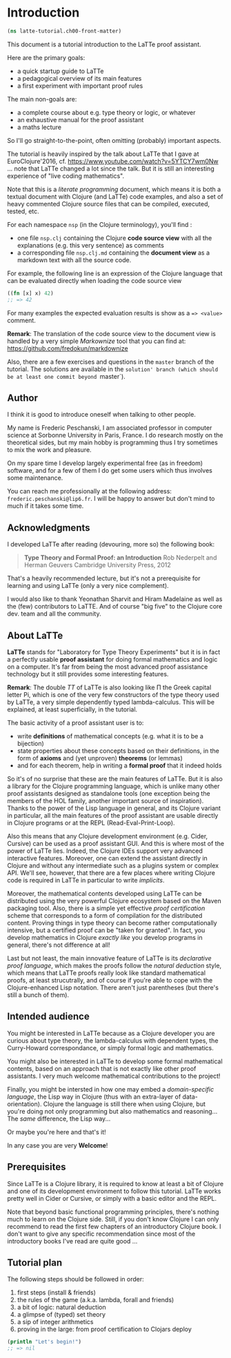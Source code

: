 

# Introduction


```clojure
(ns latte-tutorial.ch00-front-matter)

```

This document is a tutorial introduction to the LaTTe proof assistant.

Here are the primary goals:
- a quick startup guide to LaTTe
- a pedagogical overview of its main features
- a first experiment with important proof rules

The main non-goals are:
- a complete course about e.g. type theory or logic, or whatever
- an exhaustive manual for the proof assistant
- a maths lecture

So I'll go straight-to-the-point, often omitting (probably) important
aspects.

The tutorial is heavily inspired by the talk about LaTTe that I gave
at EuroClojure'2016, cf. https://www.youtube.com/watch?v=5YTCY7wm0Nw
... note that LaTTe changed a lot since the talk. But it is still an
interesting experience of "live coding mathematics".

Note that this is a *literate programming* document, which means it is
both a textual document with Clojure (and LaTTe) code examples, and also
a set of heavy commented Clojure source files that can be compiled, executed,
tested, etc.

For each namespace `nsp` (in the Clojure terminology), you'll find :
- one file `nsp.clj` containing the Clojure **code source view** with all the explanations
(e.g. this very sentence) as comments
- a corresponding file `nsp.clj.md` containing the **document view** as a markdown
text with all the source code.

For example, the following line is an expression of the Clojure language that
can be evaluated directly when loading the code source view


```clojure
((fn [x] x) 42)
;; => 42

```

For many examples the expected evaluation results is show as a `=> <value>` comment.

**Remark**: The translation of the code source view to the document view is handled
by a very simple *Markownize* tool that you can find at: https://github.com/fredokun/markdownize

Also, there are a few exercises and questions in the `master` branch of the tutorial.
The solutions are available in the `solution' branch (which should be at least one commit beyond `master`).




## Author

I think it is good to introduce oneself when talking to other people.

My name is Frederic Peschanski, I am associated professor in computer science
at Sorbonne University in Paris, France. I do research mostly on the theoretical
sides, but my main hobby is programming thus I try sometimes to mix the work and pleasure.

On my spare time I develop largely experimental free (as in freedom) software,
and for a few of them I do get some users which thus involves some maintenance.

You can reach me professionally at the following address:
`frederic.peschanski@lip6.fr`.  I will be happy to answer
but don't mind to much if it takes some time.



## Acknowledgments

I developed LaTTe after reading (devouring, more so) the following book:

> **Type Theory and Formal Proof: an Introduction**
> Rob Nederpelt and Herman Geuvers
> Cambridge University Press, 2012

That's a heavily recommended lecture, but it's not a prerequisite
for learning and using LaTTe (only a very nice complement).

I would also like to thank Yeonathan Sharvit and Hiram Madelaine as well as
the (few) contributors to LaTTE. And of course "big five" to the Clojure core
dev. team and all the community.

## About LaTTe

**LaTTe** stands for "Laboratory for Type Theory Experiments" but it
is in fact a perfectly usable **proof assistant** for doing formal mathematics
and logic on a computer. It's far from being the most advanced proof assistance
technology but it still provides some interesting features.

**Remark**: The double *TT* of LaTTe is also looking like
Π the Greek capital letter Pi, which is one of the very few
constructors of the type theory used by LaTTe, a very simple dependently typed
lambda-calculus. This will be explained, at least superficially, in the tutorial.

The basic activity of a proof assistant user is to:
- write **definitions** of mathematical concepts (e.g. what it is to be a bijection)
- state properties about these concepts based on their definitions, in the form of **axioms** and (yet unproven) **theorems** (or lemmas)
- and for each theorem, help in writing a **formal proof** that it indeed holds

So it's of no surprise that these are the main features of LaTTe.
But it is also a library for the Clojure programming language, which is unlike
many other proof assistants designed as standalone tools (one exception being the
members of the HOL family, another important source of inspiration).
Thanks to the power of the Lisp language in general,
and its Clojure variant in particular, all the main features of the proof assistant
are usable directly in Clojure programs or at the REPL (Read-Eval-Print-Loop).

Also this means that any Clojure development environment (e.g. Cider, Cursive) can
be used as a proof assistant GUI. And this is where most of the power of LaTTe lies.
Indeed, the Clojure IDEs support very advanced interactive features. Moreover, one can
extend the assistant directly in Clojure and without any intermediate such as a
plugins system or complex API. We'll see, however, that there are a few places where
writing Clojure code is required in LaTTe in particular to write *implicits*.

Moreover, the mathematical contents developed using LaTTe can be distributed
using the very powerful Clojure ecosystem based on the Maven packaging tool.
Also, there is a simple yet effective *proof certification* scheme that
corresponds to a form of compilation for the distributed content.
Proving things in type theory can become rather computationally intensive,
but a certified proof can be "taken for granted".
In fact, you develop mathematics in Clojure *exactly like* you develop programs
in general, there's not difference at all!

Last but not least, the main innovative feature of LaTTe is its *declarative proof language*,
which makes the proofs follow the *natural deduction* style, which means that LaTTe proofs
really look like standard mathematical proofs, at least strucutrally, and of course if you're
able to cope with the Clojure-enhanced Lisp notation. There aren't just parentheses (but there's
still a bunch of them).




## Intended audience

You might be interested in LaTTe because as a Clojure developer you are curious
about type theory, the lambda-calculus with dependent types, the Curry-Howard correspondance,
or simply formal logic and mathematics.

You might also be interested in LaTTe to develop some formal mathematical contents, based on
an approach that is not exactly like other proof assistants. I very much welcome mathematical
contributions to the project!

Finally, you might be intersted in how one may embed a *domain-specific language*, the
Lisp way in Clojure (thus with an extra-layer of data-orientation). Clojure the language
is still there when using Clojure, but you're doing not only programming but also
mathematics and reasoning... The *same* difference, the Lisp way...

Or maybe you're here and that's it!

In any case you are very **Welcome**!




## Prerequisites

Since LaTTe is a Clojure library, it is required to know at least a bit of
Clojure and one of its development environment to follow this tutorial.
LaTTe works pretty well in Cider or Cursive, or simply with a basic editor
and the REPL.

Note that beyond basic functional programming principles, there's nothing much to
learn on the Clojure side. Still, if you don't know Clojure  I can only recommend
to read the first few chapters of an introductory Clojure book.
I don't want to give any specific recommendation since most of the introductory
books I've read are quite good ...




## Tutorial plan

The following steps should be followed in order:

1. first steps (install & friends)
2. the rules of the game (a.k.a. lambda, forall and friends)
3. a bit of logic: natural deduction
4. a glimpse of (typed) set theory
5. a sip of integer arithmetics
6. proving in the large: from proof certification to Clojars deploy



```clojure
(println "Let's begin!")
;; => nil
```
